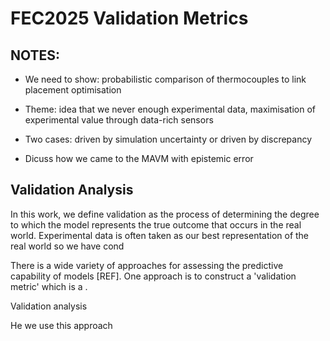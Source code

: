 # FEC2025 Validation Metrics

## NOTES:
- We need to show: probabilistic comparison of thermocouples to link placement optimisation
- Theme: idea that we never enough experimental data, maximisation of experimental value through data-rich sensors

- Two cases: driven by simulation uncertainty or driven by discrepancy

- Dicuss how we came to the MAVM with epistemic error

## Validation Analysis
In this work, we define validation as the process of determining the degree to which the model represents the true outcome that occurs in the real world. Experimental data is often taken as our best representation of the real world so we have cond

There is a wide variety of approaches for assessing the predictive capability of models [REF]. One approach is to construct a 'validation metric' which is a .

Validation analysis

He we use this approach